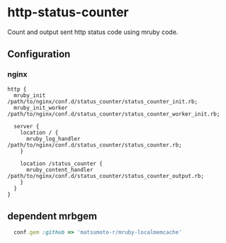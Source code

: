 # http-status-counter

Count and output sent http status code using mruby code.

## Configuration

### nginx

```nginx
http {
  mruby_init /path/to/nginx/conf.d/status_counter/status_counter_init.rb;
  mruby_init_worker /path/to/nginx/conf.d/status_counter/status_counter_worker_init.rb;

  server {
    location / {
      mruby_log_handler /path/to/nginx/conf.d/status_counter/status_counter.rb;
    }

    location /status_counter {
      mruby_content_handler /path/to/nginx/conf.d/status_counter/status_counter_output.rb;
    }
  }
}
```

## dependent mrbgem

```ruby
  conf.gem :github => 'matsumoto-r/mruby-localmemcache'
```
